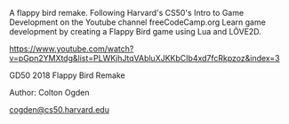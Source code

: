 A flappy bird remake. Following Harvard's CS50's Intro to Game Development on the Youtube channel freeCodeCamp.org Learn game development by creating a Flappy Bird game using Lua and LÖVE2D.

https://www.youtube.com/watch?v=pGpn2YMXtdg&list=PLWKjhJtqVAbluXJKKbCIb4xd7fcRkpzoz&index=3

GD50 2018 Flappy Bird Remake



Author: Colton Ogden

cogden@cs50.harvard.edu
